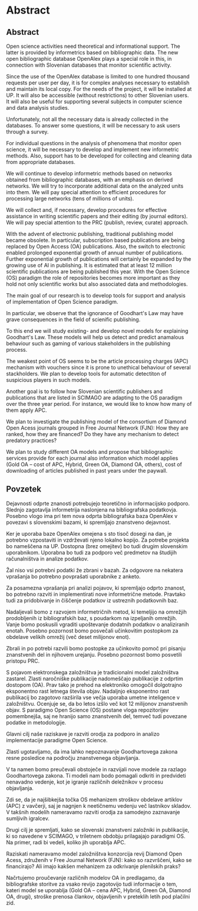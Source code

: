 # Abstract


## Abstract

Open science activities need theoretical and informational support. The latter is provided by informetrics based on bibliographic data. The new open bibliographic database OpenAlex plays a special role in this, in connection with Slovenian databases that monitor scientific activity.

Since the use of the OpenAlex database is limited to one hundred thousand requests per user per day, it is for complex analyses necessary to establish and maintain its local copy. For the needs of the project, it will be installed at UP. It will also be accessible (without restrictions) to other Slovenian users. It will also be useful for supporting several subjects in computer science and data analysis studies.

Unfortunately, not all the necessary data is already collected in the databases. To answer some questions, it will be necessary to ask users through a survey.

For individual questions in the analysis of phenomena that monitor open science, it will be necessary to develop and implement new informetric methods. Also, support has to be developed for collecting and cleaning data from appropriate databases.

We will continue to develop informetric methods based on networks obtained from bibliographic databases, with an emphasis on derived networks. We will try to incorporate additional data on the analyzed units into them. We will pay special attention to efficient procedures for processing large networks (tens of millions of units).

We will collect and, if necessary, develop procedures for effective assistance in writing scientific papers and their editing (by journal editors). We will pay special attention to the PRC (publish, review, curate) approach.


With the advent of electronic publishing, traditional publishing model became obsolete. In particular, subscription based publications are being replaced by Open Access (OA) publications. Also, the switch to electronic enabled prolonged exponential growth of annual number of publications. Further exponential growth of publications will certainly be expanded by the growing use of AI in publishing. It is estimated that at least 12 million scientific publications are being published this year.  With the Open Science (OS) paradigm the role of repositories becomes more important as they hold not only scientific works but also associated data and methodologies.

The main goal of our research is to develop tools for support and analysis of implementation of Open Science paradigm. 

In particular, we observe that the ignorance of Goodhart's Law may have grave consequences in the field of scienific publishing.  

To this end we will study existing- and develop novel models for explaining Goodhart's Law. These models will help us detect and predict anamalous behaviour such as gaming of various stakeholders in the publishing process.

The weakest point of OS seems to be the article processing charges (APC) mechanism with vouchers since it is prone to unethical behaviour of several stackholders. We plan to develop tools for automatic detectiton of suspicious players in such models.

Another goal is to follow how Slovenian scientific publishers and publications that are listed in SCIMAGO are adapting to the OS paradigm over the three year period. For instance, we would like to know how many of them apply APC.

We plan to investigate the publishing model of the consortium of Diamond Open Acess journals grouped in Free Journal Network (FJN): How they are ranked, how they are financed? Do they have any mechanism to detect predatory practices?

We plan to study different OA models and propose that bibliographic services provide for each journal also information which model applies (Gold OA – cost of APC, Hybrid, Green OA, Diamond OA, others), cost of downloading of articles published in past years under the paywall.


## Povzetek

Dejavnosti odprte znanosti potrebujejo teoretično in informacijsko podporo. Slednjo zagotavlja 
informetrija naslonjena na bibliografska podatkovja. Posebno vlogo ima pri tem nova odprta 
bibliografska baza OpenAlex v povezavi s slovenskimi bazami, ki spremljajo znanstveno dejavnost.

Ker je uporaba baze OpenAlex omejena s sto tisoč dosegi na dan, je potrebno vzpostaviti in vzdrževati njeno lokalno kopijo. Za potrebe projekta bo nameščena na UP. Dostopna (brez omejitev) bo tudi drugim slovenskim uporabnikom. Uporabna bo tudi za podporo več predmetov na študijih računalništva in analize podatkov.

Žal niso vsi potrebni podatki že zbrani v bazah. Za odgovore na nekatera vprašanja bo potrebno povprašati uporabnike z anketo.

Za posamezna vprašanja pri analizi pojavov, ki spremljajo odprto znanost, bo potrebno razviti in implementirati nove informetrične metode. Pravtako tudi za pridobivanje in čiščenje podatkov iz ustreznih podatkovnih baz.

Nadaljevali bomo z razvojem informetričnih metod, ki temeljijo na omrežjih prodobljenih iz bibliografskih baz, s poudarkom na izpeljanih omrežjih. Vanje bomo poskusili vgraditi upoštevanje dodatnih podatkov o analiziranih enotah. Posebno pozornost bomo posvečali učinkovitim postopkom za obdelave velikih omrežij (več deset milijonov enot).

Zbrali in po potrebi razvili bomo postopke za učinkovito pomoč pri pisanju znanstvenih del in njihovem urejanju. Posebno pozornost bomo posvetili pristopu PRC.
 

S pojavom elektronskega založništva je tradicionalni model založništva zastarel. Zlasti naročniške publikacije nadomeščajo publikacije z odprtim dostopom (OA). Prav tako je prehod na elektroniko omogočil dolgotrajno eksponentno rast letnega števila objav. Nadaljnjo eksponentno rast publikacij bo zagotovo razširila vse večja uporaba umetne inteligence v založništvu. Ocenjuje se, da bo letos izšlo več kot 12 milijonov znanstvenih objav.  S paradigmo Open Science (OS) postane vloga repozitorijev pomembnejša, saj ne hranijo samo znanstvenih del, temveč tudi povezane podatke in metodologije.

Glavni cilj naše raziskave je razviti orodja za podporo in analizo implementacije paradigme Open Science. 

Zlasti ugotavljamo, da ima lahko nepoznavanje Goodhartovega zakona resne posledice na področju znanstvenega objavljanja.

V ta namen bomo preučevali obstoječe in razvijali nove modele za razlago Goodhartovega zakona. Ti modeli nam bodo pomagali odkriti in predvideti nenavadno vedenje, kot je igranje različnih deležnikov v procesu objavljanja.

Zdi se, da je najšibkejša točka OS mehanizem stroškov obdelave artiklov (APC) z vavčerji, saj je nagnjen k neetičnemu vedenju več lastnikov skladov. V takšnih modelih nameravamo razviti orodja za samodejno zaznavanje sumljivih igralcev.

Drugi cilj je spremljati, kako se slovenski znanstveni založniki in publikacije, ki so navedene v SCIMAGO, v triletnem obdobju prilagajajo paradigmi OS. Na primer, radi bi vedeli, koliko jih uporablja APC.

Raziskati nameravamo model založništva konzorcija revij Diamond Open Acess, združenih v Free Journal Network (FJN): kako so razvrščeni, kako se financirajo? Ali imajo kakšen mehanizem za odkrivanje plenilskih praks?

Načrtujemo proučevanje različnih modelov OA in predlagamo, da bibliografske storitve za vsako revijo zagotovijo tudi informacije o tem, kateri model se uporablja (Gold OA – cena APC, Hybrid, Green OA, Diamond OA, drugi), stroške prenosa člankov, objavljenih v preteklih letih pod plačilni zid.





